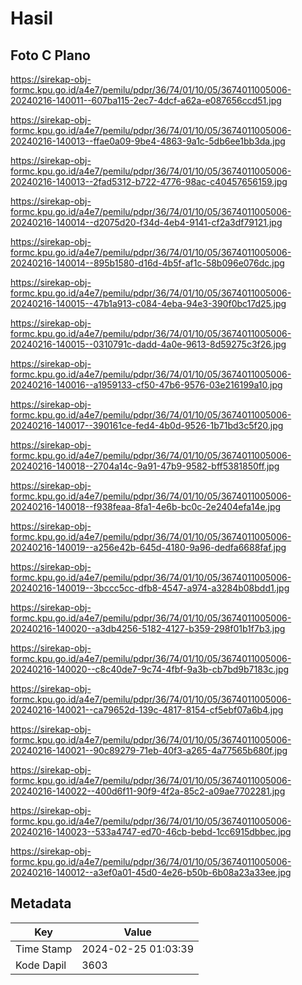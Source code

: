 # Hasil

## Foto C Plano

https://sirekap-obj-formc.kpu.go.id/a4e7/pemilu/pdpr/36/74/01/10/05/3674011005006-20240216-140011--607ba115-2ec7-4dcf-a62a-e087656ccd51.jpg

https://sirekap-obj-formc.kpu.go.id/a4e7/pemilu/pdpr/36/74/01/10/05/3674011005006-20240216-140013--ffae0a09-9be4-4863-9a1c-5db6ee1bb3da.jpg

https://sirekap-obj-formc.kpu.go.id/a4e7/pemilu/pdpr/36/74/01/10/05/3674011005006-20240216-140013--2fad5312-b722-4776-98ac-c40457656159.jpg

https://sirekap-obj-formc.kpu.go.id/a4e7/pemilu/pdpr/36/74/01/10/05/3674011005006-20240216-140014--d2075d20-f34d-4eb4-9141-cf2a3df79121.jpg

https://sirekap-obj-formc.kpu.go.id/a4e7/pemilu/pdpr/36/74/01/10/05/3674011005006-20240216-140014--895b1580-d16d-4b5f-af1c-58b096e076dc.jpg

https://sirekap-obj-formc.kpu.go.id/a4e7/pemilu/pdpr/36/74/01/10/05/3674011005006-20240216-140015--47b1a913-c084-4eba-94e3-390f0bc17d25.jpg

https://sirekap-obj-formc.kpu.go.id/a4e7/pemilu/pdpr/36/74/01/10/05/3674011005006-20240216-140015--0310791c-dadd-4a0e-9613-8d59275c3f26.jpg

https://sirekap-obj-formc.kpu.go.id/a4e7/pemilu/pdpr/36/74/01/10/05/3674011005006-20240216-140016--a1959133-cf50-47b6-9576-03e216199a10.jpg

https://sirekap-obj-formc.kpu.go.id/a4e7/pemilu/pdpr/36/74/01/10/05/3674011005006-20240216-140017--390161ce-fed4-4b0d-9526-1b71bd3c5f20.jpg

https://sirekap-obj-formc.kpu.go.id/a4e7/pemilu/pdpr/36/74/01/10/05/3674011005006-20240216-140018--2704a14c-9a91-47b9-9582-bff5381850ff.jpg

https://sirekap-obj-formc.kpu.go.id/a4e7/pemilu/pdpr/36/74/01/10/05/3674011005006-20240216-140018--f938feaa-8fa1-4e6b-bc0c-2e2404efa14e.jpg

https://sirekap-obj-formc.kpu.go.id/a4e7/pemilu/pdpr/36/74/01/10/05/3674011005006-20240216-140019--a256e42b-645d-4180-9a96-dedfa6688faf.jpg

https://sirekap-obj-formc.kpu.go.id/a4e7/pemilu/pdpr/36/74/01/10/05/3674011005006-20240216-140019--3bccc5cc-dfb8-4547-a974-a3284b08bdd1.jpg

https://sirekap-obj-formc.kpu.go.id/a4e7/pemilu/pdpr/36/74/01/10/05/3674011005006-20240216-140020--a3db4256-5182-4127-b359-298f01b1f7b3.jpg

https://sirekap-obj-formc.kpu.go.id/a4e7/pemilu/pdpr/36/74/01/10/05/3674011005006-20240216-140020--c8c40de7-9c74-4fbf-9a3b-cb7bd9b7183c.jpg

https://sirekap-obj-formc.kpu.go.id/a4e7/pemilu/pdpr/36/74/01/10/05/3674011005006-20240216-140021--ca79652d-139c-4817-8154-cf5ebf07a6b4.jpg

https://sirekap-obj-formc.kpu.go.id/a4e7/pemilu/pdpr/36/74/01/10/05/3674011005006-20240216-140021--90c89279-71eb-40f3-a265-4a77565b680f.jpg

https://sirekap-obj-formc.kpu.go.id/a4e7/pemilu/pdpr/36/74/01/10/05/3674011005006-20240216-140022--400d6f11-90f9-4f2a-85c2-a09ae7702281.jpg

https://sirekap-obj-formc.kpu.go.id/a4e7/pemilu/pdpr/36/74/01/10/05/3674011005006-20240216-140023--533a4747-ed70-46cb-bebd-1cc6915dbbec.jpg

https://sirekap-obj-formc.kpu.go.id/a4e7/pemilu/pdpr/36/74/01/10/05/3674011005006-20240216-140012--a3ef0a01-45d0-4e26-b50b-6b08a23a33ee.jpg


## Metadata

| Key        | Value               |
| ---------- | ------------------- |
| Time Stamp | 2024-02-25 01:03:39 |
| Kode Dapil | 3603                |



